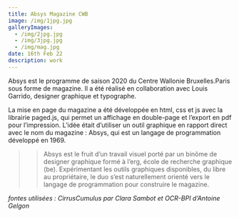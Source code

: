 ```yaml
---
title: Absys Magazine CWB
image: /img/1jpg.jpg
galleryImages:
  - /img/2jpg.jpg
  - /img/3jpg.jpg
  - /img/mag.jpg
date: 16th Feb 22
description: work
---
```

Absys est le programme de saison 2020 du Centre Wallonie Bruxelles.Paris sous forme de magazine. Il a été réalisé en collaboration avec Louis Garrido, designer graphique et typographe.

La mise en page du magazine a été développée en html, css et js avec la librairie paged.js, qui permet un affichage en double-page et l’export en pdf pour l’impression. L’idée était d’utiliser un outil graphique en rapport direct avec le nom du magazine : Absys, qui est un langage de programmation développé en 1969.

>> Absys est le fruit d’un travail visuel porté par un binôme de designer graphique formé à l’erg, école de recherche graphique (be). Expérimentant les outils graphiques disponibles, du libre au propriétaire, le duo s’est naturellement orienté vers le langage de programmation pour construire le magazine.


*fontes utilisées : CirrusCumulus par Clara Sambot et OCR-BPI d’Antoine Gelgon*